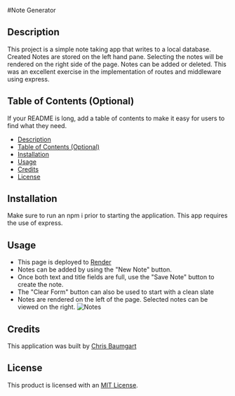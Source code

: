 #Note Generator

## Description

This project is a simple note taking app that writes to a local database. Created Notes are stored on the left hand pane. Selecting the notes will be rendered on the right side of the page. Notes can be added or deleted. This was an excellent exercise in the implementation of routes and middleware using express.

## Table of Contents (Optional)

If your README is long, add a table of contents to make it easy for users to find what they need.

- [Description](#description)
- [Table of Contents (Optional)](#table-of-contents-optional)
- [Installation](#installation)
- [Usage](#usage)
- [Credits](#credits)
- [License](#license)

## Installation

Make sure to run an npm i prior to starting the application. This app requires the use of express.

## Usage

- This page is deployed to [Render](https://notetaker-0l4q.onrender.com/)
- Notes can be added by using the "New Note" button.
- Once both text and title fields are full, use the "Save Note" button to create the note.
- The "Clear Form" button can also be used to start with a clean slate
- Notes are rendered on the left of the page. Selected notes can be viewed on the right.
  ![Notes](assets/Note%Taker.jpg)

## Credits

This application was built by [Chris Baumgart](https://github.com/cbaumgart004)

## License

This product is licensed with an [MIT License](https://github.com/cbaumgart004/noteTaker/blob/main/LICENSE).
